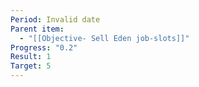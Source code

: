```yaml
---
Period: Invalid date
Parent item:
  - "[[Objective- Sell Eden job-slots]]"
Progress: "0.2"
Result: 1
Target: 5
---
```

